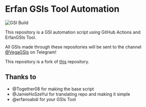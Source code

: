 # Erfan GSIs Tool Automation

![GSI Build](https://github.com/HitaloSama/GSI-Automation/workflows/GSI%20Build/badge.svg)

This repository is a GSI automation script using GitHub Actions and ErfanGSIs Tool.

All GSIs made through these repositories will be sent to the channel [@VegaGSIs](https://t.me/VegaGSIs) on Telegram!

This repository is a fork of [this](https://github.com/JamieHoSzeYui/GSI-Automation) repository.

## Thanks to

* @Together08 for making the base script
* @JamieHoSzeYui for translating repo and making it simple
* @erfanoabdi for your GSIs Tool
